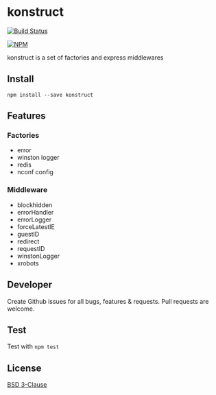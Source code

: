 # konstruct #

[![Build Status](https://travis-ci.org/OctaveWealth/konstruct.png?branch=master)](https://travis-ci.org/OctaveWealth/konstruct)

[![NPM](https://nodei.co/npm/konstruct.png?downloads=true)](https://nodei.co/npm/konstruct/)

konstruct is a set of factories and express middlewares

## Install ##

```
npm install --save konstruct
```
## Features ##
### Factories ###
* error
* winston logger
* redis
* nconf config

### Middleware ###
* blockhidden
* errorHandler
* errorLogger
* forceLatestIE
* guestID
* redirect
* requestID
* winstonLogger
* xrobots

## Developer ###
Create Github issues for all bugs, features & requests. Pull requests are welcome.

## Test ###
Test with `npm test`

## License ##
[BSD 3-Clause](LICENSE)
